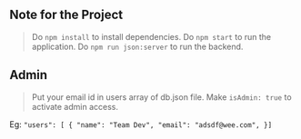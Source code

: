 ## Note for the Project

> Do `npm install` to install dependencies.
> Do `npm start` to run the application.
> Do `npm run json:server` to run the backend.

## Admin

> Put your email id in users array of db.json file. Make `isAdmin: true` to activate admin access.

Eg: `"users": [ { "name": "Team Dev", "email": "adsdf@wee.com", }]`
